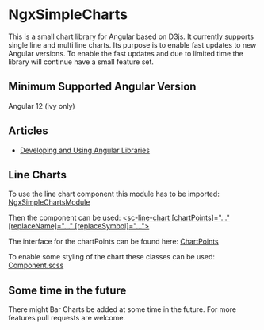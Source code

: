 # NgxSimpleCharts

This is a small chart library for Angular based on D3js. It currently supports single line and multi line charts. Its purpose is to enable fast updates to new Angular versions. To enable the fast updates and due to limited time the library will continue have a small feature set. 

## Minimum Supported Angular Version
Angular 12 (ivy only)

## Articles
* [Developing and Using Angular Libraries](https://angular2guy.wordpress.com/2021/07/31/developing-and-using-angular-libraries/)

## Line Charts
To use the line chart component this module has to be imported: [NgxSimpleChartsModule](https://github.com/Angular2Guy/ngx-simple-charts/blob/master/projects/ngx-simple-charts/src/lib/ngx-simple-charts.module.ts)

Then the component can be used: [<sc-line-chart [chartPoints]="..." [replaceName]="..." [replaceSymbol]="..."></sc-line-chart>](https://github.com/Angular2Guy/ngx-simple-charts/blob/master/projects/ngx-simple-charts/src/lib/sc-line-chart/sc-line-chart.component.ts) 

The interface for the chartPoints can be found here: [ChartPoints](https://github.com/Angular2Guy/ngx-simple-charts/blob/master/projects/ngx-simple-charts/src/lib/model/chart-points.ts)

To enable some styling of the chart these classes can be used: [Component.scss](https://github.com/Angular2Guy/ngx-simple-charts/blob/master/projects/ngx-simple-charts/src/lib/sc-line-chart/sc-line-chart.component.scss)

## Some time in the future
There might Bar Charts be added at some time in the future. For more features pull requests are welcome.
